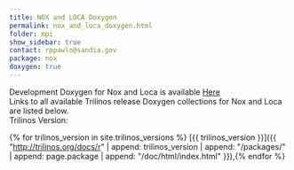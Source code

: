 ```yaml
---
title: NOX and LOCA Doxygen
permalink: nox_and_loca_doxygen.html
folder: mpi
show_sidebar: true
contact: rppawlo@sandia.gov
package: nox
doxygen: true
---
```


Development Doxygen for Nox and Loca is available [Here](http://trilinos.org/docs/dev/packages/nox/doc/html/index.html)  
Links to all available Trilinos release Doxygen collections for Nox and Loca are listed below.  
Trilinos Version:

{% for trilinos_version in site.trilinos_versions %}
[{{ trilinos_version }}]({{ "http://trilinos.org/docs/r" | append: trilinos_version | append: "/packages/" | append: page.package | append: "/doc/html/index.html" }}),{% endfor %}
